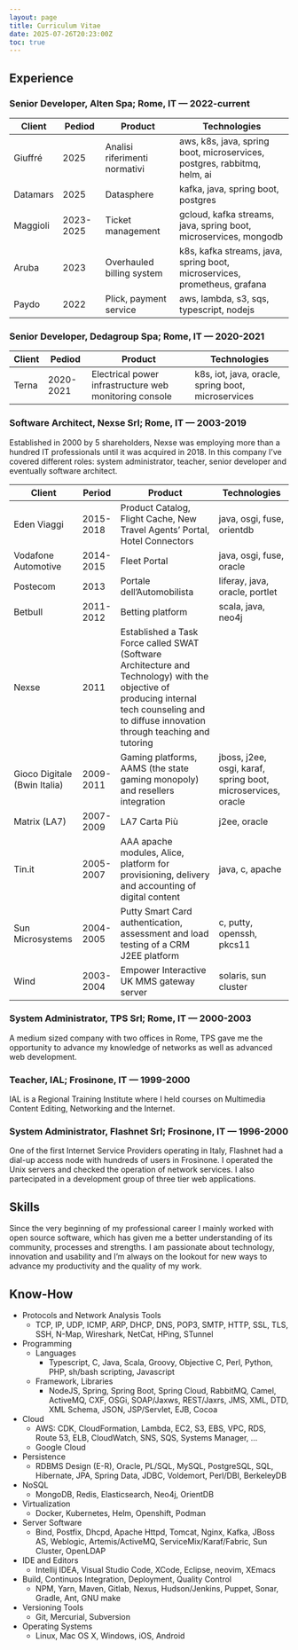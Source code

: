 ```yaml
---
layout: page
title: Curriculum Vitae
date: 2025-07-26T20:23:00Z
toc: true
---
```


## Experience

### Senior Developer, Alten Spa; Rome, IT — 2022-current

| Client   | Pediod    | Product                       | Technologies                                                              |
| -------- | --------- | ----------------------------- | ------------------------------------------------------------------------- |
| Giuffré  | 2025      | Analisi riferimenti normativi | aws, k8s, java, spring boot, microservices, postgres, rabbitmq, helm, ai  |
| Datamars | 2025      | Datasphere                    | kafka, java, spring boot, postgres                                        |
| Maggioli | 2023-2025 | Ticket management             | gcloud, kafka streams, java, spring boot, microservices, mongodb          |
| Aruba    | 2023      | Overhauled billing system     | k8s, kafka streams, java, spring boot, microservices, prometheus, grafana |
| Paydo    | 2022      | Plick, payment service        | aws, lambda, s3, sqs, typescript, nodejs                                  |

### Senior Developer, Dedagroup Spa; Rome, IT — 2020-2021

| Client | Pediod    | Product                                                | Technologies                                       |
| ------ | --------- | ------------------------------------------------------ | -------------------------------------------------- |
| Terna  | 2020-2021 | Electrical power infrastructure web monitoring console | k8s, iot, java, oracle, spring boot, microservices |

### Software Architect, Nexse Srl; Rome, IT — 2003-2019

Established in 2000 by 5 shareholders, Nexse was employing more than a hundred
IT professionals until it was acquired in 2018. In this company I’ve covered
different roles: system administrator, teacher, senior developer and eventually
software architect.

| Client                       | Period    | Product                                                                                                                                                                                      | Technologies                                                 |
| ---------------------------- | --------- | -------------------------------------------------------------------------------------------------------------------------------------------------------------------------------------------- | ------------------------------------------------------------ |
| Eden Viaggi                  | 2015-2018 | Product Catalog, Flight Cache, New Travel Agents’ Portal, Hotel Connectors                                                                                                                   | java, osgi, fuse, orientdb                                   |
| Vodafone Automotive          | 2014-2015 | Fleet Portal                                                                                                                                                                                 | java, osgi, fuse, oracle                                     |
| Postecom                     | 2013      | Portale dell’Automobilista                                                                                                                                                                   | liferay, java, oracle, portlet                               |
| Betbull                      | 2011-2012 | Betting platform                                                                                                                                                                             | scala, java, neo4j                                           |
| Nexse                        | 2011      | Established a Task Force called SWAT (Software Architecture and Technology) with the objective of producing internal tech counseling and to diffuse innovation through teaching and tutoring |                                                              |
| Gioco Digitale (Bwin Italia) | 2009-2011 | Gaming platforms, AAMS (the state gaming monopoly) and resellers integration                                                                                                                 | jboss, j2ee, osgi, karaf, spring boot, microservices, oracle |
| Matrix (LA7)                 | 2007-2009 | LA7 Carta Più                                                                                                                                                                                | j2ee, oracle                                                 |
| Tin.it                       | 2005-2007 | AAA apache modules, Alice, platform for provisioning, delivery and accounting of digital content                                                                                             | java, c, apache                                              |
| Sun Microsystems             | 2004-2005 | Putty Smart Card authentication, assessment and load testing of a CRM J2EE platform                                                                                                          | c, putty, openssh, pkcs11                                    |
| Wind                         | 2003-2004 | Empower Interactive UK MMS gateway server                                                                                                                                                    | solaris, sun cluster                                         |

### System Administrator, TPS Srl; Rome, IT — 2000-2003

A medium sized company with two offices in Rome, TPS gave me the opportunity to
advance my knowledge of networks as well as advanced web development.

### Teacher, IAL; Frosinone, IT — 1999-2000

IAL is a Regional Training Institute where I held courses on Multimedia Content
Editing, Networking and the Internet.

### System Administrator, Flashnet Srl; Frosinone, IT — 1996-2000

One of the first Internet Service Providers operating in Italy, Flashnet had a
dial-up access node with hundreds of users in Frosinone. I operated the Unix
servers and checked the operation of network services. I also partecipated in a
development group of three tier web applications.

## Skills

Since the very beginning of my professional career I mainly worked with open
source software, which has given me a better understanding of its community,
processes and strengths. I am passionate about technology, innovation and
usability and I’m always on the lookout for new ways to advance my productivity
and the quality of my work.

## Know-How

- Protocols and Network Analysis Tools
  - TCP, IP, UDP, ICMP, ARP, DHCP, DNS, POP3, SMTP, HTTP, SSL, TLS, SSH, N-Map,
    Wireshark, NetCat, HPing, STunnel
- Programming
  - Languages
    - Typescript, C, Java, Scala, Groovy, Objective C, Perl, Python, PHP,
      sh/bash scripting, Javascript
  - Framework, Libraries
    - NodeJS, Spring, Spring Boot, Spring Cloud, RabbitMQ, Camel, ActiveMQ, CXF,
      OSGi, SOAP/Jaxws, REST/Jaxrs, JMS, XML, DTD, XML Schema, JSON,
      JSP/Servlet, EJB, Cocoa
- Cloud
  - AWS: CDK, CloudFormation, Lambda, EC2, S3, EBS, VPC, RDS, Route 53, ELB,
    CloudWatch, SNS, SQS, Systems Manager, ...
  - Google Cloud
- Persistence
  - RDBMS Design (E-R), Oracle, PL/SQL, MySQL, PostgreSQL, SQL, Hibernate, JPA,
    Spring Data, JDBC, Voldemort, Perl/DBI, BerkeleyDB
- NoSQL
  - MongoDB, Redis, Elasticsearch, Neo4j, OrientDB
- Virtualization
  - Docker, Kubernetes, Helm, Openshift, Podman
- Server Software
  - Bind, Postfix, Dhcpd, Apache Httpd, Tomcat, Nginx, Kafka, JBoss AS,
    Weblogic, Artemis/ActiveMQ, ServiceMix/Karaf/Fabric, Sun Cluster, OpenLDAP
- IDE and Editors
  - Intellij IDEA, Visual Studio Code, XCode, Eclipse, neovim, XEmacs
- Build, Continuos Integration, Deployment, Quality Control
  - NPM, Yarn, Maven, Gitlab, Nexus, Hudson/Jenkins, Puppet, Sonar, Gradle, Ant,
    GNU make
- Versioning Tools
  - Git, Mercurial, Subversion
- Operating Systems
  - Linux, Mac OS X, Windows, iOS, Android
